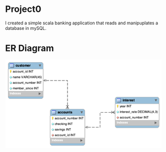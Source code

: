 # Project0
I created a simple scala banking application that reads and manipuplates a database in mySQL.
# ER Diagram
![ER Diagram](BankingApp_ER.png)
